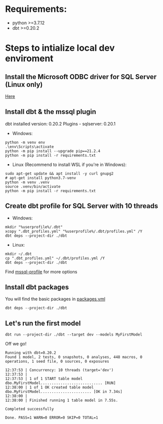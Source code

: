 # Requirements:
- python >=3.7.12
- dbt >=0.20.2


# Steps to intialize local dev enviroment

## Install the Microsoft ODBC driver for SQL Server (Linux only)
[Here](https://docs.microsoft.com/en-us/sql/connect/odbc/linux-mac/installing-the-microsoft-odbc-driver-for-sql-server?view=sql-server-ver15)

## Install dbt & the mssql plugin
dbt installed version: 0.20.2
Plugins - sqlserver: 0.20.1

- Windows:
```
python -m venv env
.\env\Scripts\activate
python -m pip install --upgrade pip==21.2.4
python -m pip install -r requirements.txt
```

- Linux (Recommend to install WSL if you're in Windows):
```
sudo apt-get update && apt install -y curl gnupg2
# apt-get install python3.7-venv
python -m venv .venv
source .venv/bin/activate
python -m pip install -r requirements.txt
```


## Create dbt profile for SQL Server with 10 threads
- Windows:
```
mkdir "%userprofile%/.dbt" 
xcopy ".dbt_profiles.yml" "%userprofile%/.dbt/profiles.yml" /Y
dbt deps --project-dir ./dbt
```

- Linux:
```
mkdir ~/.dbt
cp ".dbt_profiles.yml" ~/.dbt/profiles.yml /Y
dbt deps --project-dir ./dbt
```

Find [mssql-profile](https://docs.getdbt.com/reference/warehouse-profiles/mssql-profile) for more options


## Install dbt packages 
You will find the basic packages in [packages.yml](packages.yml)
```
dbt deps --project-dir ./dbt
```

## Let's run the first model
```
dbt run --project-dir ./dbt --target dev --models MyFirstModel
```

Off we go!
```
Running with dbt=0.20.2
Found 1 model, 2 tests, 0 snapshots, 0 analyses, 448 macros, 0 operations, 1 seed file, 0 sources, 0 exposures

12:37:53 | Concurrency: 10 threads (target='dev')
12:37:53 | 
12:37:53 | 1 of 1 START table model dbo.MyFirstModel............................ [RUN]
12:38:00 | 1 of 1 OK created table model dbo.MyFirstModel....................... [OK in 7.34s]
12:38:00 | 
12:38:00 | Finished running 1 table model in 7.55s.

Completed successfully

Done. PASS=1 WARN=0 ERROR=0 SKIP=0 TOTAL=1
```